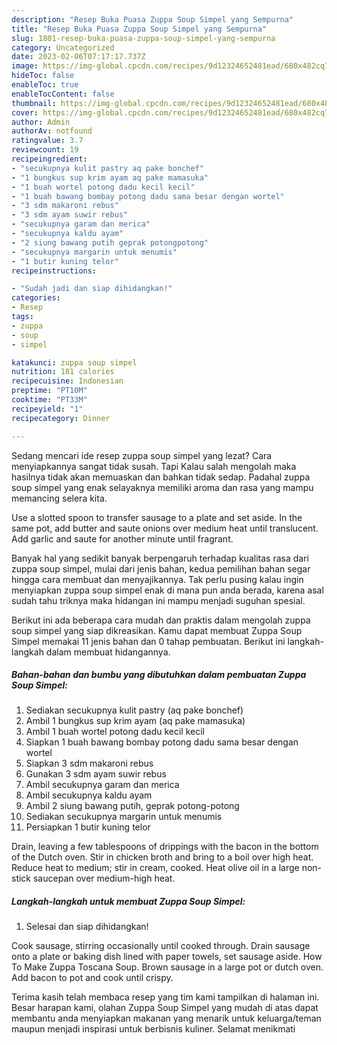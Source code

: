 ```yaml
---
description: "Resep Buka Puasa Zuppa Soup Simpel yang Sempurna"
title: "Resep Buka Puasa Zuppa Soup Simpel yang Sempurna"
slug: 1801-resep-buka-puasa-zuppa-soup-simpel-yang-sempurna
category: Uncategorized
date: 2023-02-06T07:17:17.737Z
image: https://img-global.cpcdn.com/recipes/9d12324652481ead/680x482cq70/zuppa-soup-simpel-foto-resep-utama.jpg
hideToc: false
enableToc: true
enableTocContent: false
thumbnail: https://img-global.cpcdn.com/recipes/9d12324652481ead/680x482cq70/zuppa-soup-simpel-foto-resep-utama.jpg
cover: https://img-global.cpcdn.com/recipes/9d12324652481ead/680x482cq70/zuppa-soup-simpel-foto-resep-utama.jpg
author: Admin
authorAv: notfound
ratingvalue: 3.7
reviewcount: 19
recipeingredient:
- "secukupnya kulit pastry aq pake bonchef"
- "1 bungkus sup krim ayam aq pake mamasuka"
- "1 buah wortel potong dadu kecil kecil"
- "1 buah bawang bombay potong dadu sama besar dengan wortel"
- "3 sdm makaroni rebus"
- "3 sdm ayam suwir rebus"
- "secukupnya garam dan merica"
- "secukupnya kaldu ayam"
- "2 siung bawang putih geprak potongpotong"
- "secukupnya margarin untuk menumis"
- "1 butir kuning telor"
recipeinstructions:

- "Sudah jadi dan siap dihidangkan!"
categories:
- Resep
tags:
- zuppa
- soup
- simpel

katakunci: zuppa soup simpel 
nutrition: 181 calories
recipecuisine: Indonesian
preptime: "PT10M"
cooktime: "PT33M"
recipeyield: "1"
recipecategory: Dinner

---
```



Sedang mencari ide resep zuppa soup simpel yang lezat? Cara menyiapkannya sangat tidak susah. Tapi Kalau salah mengolah maka hasilnya tidak akan memuaskan dan bahkan tidak sedap. Padahal zuppa soup simpel yang enak selayaknya memiliki aroma dan rasa yang mampu memancing selera kita.


Use a slotted spoon to transfer sausage to a plate and set aside. In the same pot, add butter and saute onions over medium heat until translucent. Add garlic and saute for another minute until fragrant.

Banyak hal yang sedikit banyak berpengaruh terhadap kualitas rasa dari zuppa soup simpel, mulai dari jenis bahan, kedua pemilihan bahan segar hingga cara membuat dan menyajikannya. Tak perlu pusing kalau ingin menyiapkan zuppa soup simpel enak di mana pun anda berada, karena asal sudah tahu triknya maka hidangan ini mampu menjadi suguhan spesial.


Berikut ini ada beberapa cara mudah dan praktis dalam mengolah zuppa soup simpel yang siap dikreasikan. Kamu dapat membuat Zuppa Soup Simpel memakai 11 jenis bahan dan 0 tahap pembuatan. Berikut ini langkah-langkah dalam membuat hidangannya.

<!--inarticleads1-->

##### Bahan-bahan dan bumbu yang dibutuhkan dalam pembuatan Zuppa Soup Simpel:

1. Sediakan secukupnya kulit pastry (aq pake bonchef)
1. Ambil 1 bungkus sup krim ayam (aq pake mamasuka)
1. Ambil 1 buah wortel potong dadu kecil kecil
1. Siapkan 1 buah bawang bombay potong dadu sama besar dengan wortel
1. Siapkan 3 sdm makaroni rebus
1. Gunakan 3 sdm ayam suwir rebus
1. Ambil secukupnya garam dan merica
1. Ambil secukupnya kaldu ayam
1. Ambil 2 siung bawang putih, geprak potong-potong
1. Sediakan secukupnya margarin untuk menumis
1. Persiapkan 1 butir kuning telor


Drain, leaving a few tablespoons of drippings with the bacon in the bottom of the Dutch oven. Stir in chicken broth and bring to a boil over high heat. Reduce heat to medium; stir in cream, cooked. Heat olive oil in a large non-stick saucepan over medium-high heat. 

<!--inarticleads2-->

##### Langkah-langkah untuk membuat Zuppa Soup Simpel:


1. Selesai dan siap dihidangkan!

Cook sausage, stirring occasionally until cooked through. Drain sausage onto a plate or baking dish lined with paper towels, set sausage aside. How To Make Zuppa Toscana Soup. Brown sausage in a large pot or dutch oven. Add bacon to pot and cook until crispy. 

Terima kasih telah membaca resep yang tim kami tampilkan di halaman ini. Besar harapan kami, olahan Zuppa Soup Simpel yang mudah di atas dapat membantu anda menyiapkan makanan yang menarik untuk keluarga/teman maupun menjadi inspirasi untuk berbisnis kuliner. Selamat menikmati

